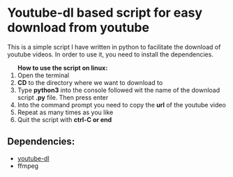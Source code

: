 <h1>Youtube-dl based script for easy download from youtube</h1>
<p>This is a simple script I have written in python to facilitate the download of youtube videos. In order to use it, you need to install the dependencies.<p/>
<ol><strong>How to use the script on linux:</strong>
<li>Open the terminal</li>
<li><strong>CD</strong> to the directory where we want to download to</li>
<li>Type <strong>python3</strong> into the console followed wit the name of the download script <strong>.py</strong> file. Then press enter</li>
<li>Into the command prompt you need to copy the <strong>url</strong> of the youtube video</li>
<li>Repeat as many times as you like</li>
<li>Quit the script with <strong>ctrl-C or end</strong></li>
</ol>
<h2>Dependencies:</h2>
<ul>
  <li><a href="https://rg3.github.io/youtube-dl/">youtube-dl</a></li>
  <li>ffmpeg</li>
</ul>
